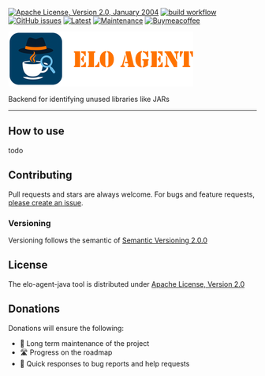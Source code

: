 [![Apache License, Version 2.0, January 2004](https://img.shields.io/github/license/apache/maven.svg?label=License)][license]
[![build workflow](https://github.com/elomagic/elo-agent-java/actions/workflows/maven.yml/badge.svg)](https://github.com/elomagic/elo-agent-java/actions)
[![GitHub issues](https://img.shields.io/github/issues-raw/elomagic/elo-agent-java)](https://github.com/elomagic/elo-agent-java/issues)
[![Latest](https://img.shields.io/github/release/elomagic/elo-agent-java.svg)](https://github.com/elomagic/elo-agent-java/releases)
[![Maintenance](https://img.shields.io/badge/Maintained%3F-yes-green.svg)](https://github.com/elomagic/elo-agent-java/graphs/commit-activity)
[![Buymeacoffee](https://badgen.net/badge/icon/buymeacoffee?icon=buymeacoffee&label)](https://www.buymeacoffee.com/elomagic)

![](/doc/header.png "Logo")

Backend for identifying unused libraries like JARs

---

## How to use

todo

## Contributing

Pull requests and stars are always welcome. For bugs and feature requests, [please create an issue](../../issues/new).

### Versioning

Versioning follows the semantic of [Semantic Versioning 2.0.0](https://semver.org/)

## License

The elo-agent-java tool is distributed under [Apache License, Version 2.0][license]

## Donations

Donations will ensure the following:

* 🔨 Long term maintenance of the project
* 🛣 Progress on the roadmap
* 🐛 Quick responses to bug reports and help requests

[license]: https://www.apache.org/licenses/LICENSE-2.0



